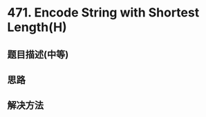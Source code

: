 # 471. Encode String with Shortest Length(H)


[]()

## 题目描述(中等)

## 思路

## 解决方法

### 

```java

```